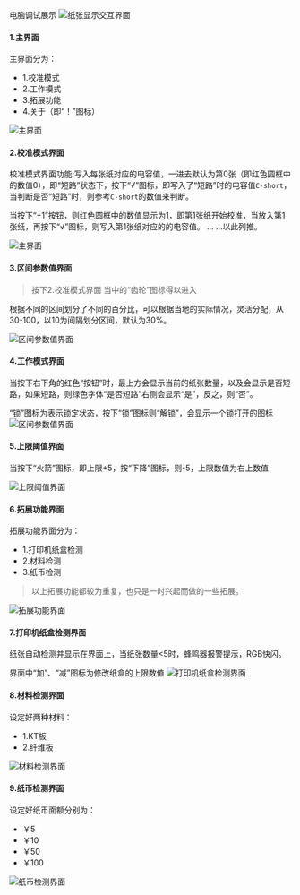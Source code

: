 
电脑调试展示
![纸张显示交互界面](/docs/pictures/hmi/paper_hmi.gif)

#### 1.主界面
主界面分为：
- 1.校准模式
- 2.工作模式
- 3.拓展功能
- 4.关于（即“！”图标）

![主界面](/docs/pictures/hmi/hmi1.png)

#### 2.校准模式界面
校准模式界面功能:写入每张纸对应的电容值，一进去默认为第0张（即红色圆框中的数值0），即“短路”状态下，按下“√”图标，即写入了“短路”时的电容值`C-short`，当判断是否“短路”时，则参考`C-short`的数值来判断。


当按下“+1”按钮，则红色圆框中的数值显示为1，即第1张纸开始校准，当放入第1张纸，再按下“√”图标，则写入第1张纸对应的的电容值。
... ...以此列推。

![主界面](/docs/pictures/hmi/hmi2.png)

#### 3.区间参数值界面
> 按下2.校准模式界面 当中的“齿轮”图标得以进入

根据不同的区间划分了不同的百分比，可以根据当地的实际情况，灵活分配，从30-100，以10为间隔划分区间，默认为30%。

![区间参数值界面](/docs/pictures/hmi/hmi3.png)

#### 4.工作模式界面
当按下右下角的红色“按钮”时，最上方会显示当前的纸张数量，以及会显示是否短路，如果短路，则绿色字体“是否短路”右侧会显示“是”，反之，则“否”。

“锁”图标为表示锁定状态，按下“锁”图标则“解锁”，会显示一个锁打开的图标
![区间参数值界面](/docs/pictures/hmi/hmi4.png)

#### 5.上限阈值界面
当按下“火箭”图标，即上限+5，按“下降”图标，则-5，上限数值为右上数值

![上限阈值界面](/docs/pictures/hmi/hmi5.png)

#### 6.拓展功能界面
拓展功能界面分为：
- 1.打印机纸盒检测
- 2.材料检测
- 3.纸币检测
> 以上拓展功能都较为重复，也只是一时兴起而做的一些拓展。

![拓展功能界面](/docs/pictures/hmi/hmi6.png)

#### 7.打印机纸盒检测界面
纸张自动检测并显示在界面上，当纸张数量<5时，蜂鸣器报警提示，RGB快闪。

界面中“加”、“减”图标为修改纸盒的上限数值
![打印机纸盒检测界面](/docs/pictures/hmi/hmi7.png)

#### 8.材料检测界面
设定好两种材料：
- 1.KT板
- 2.纤维板

![材料检测界面](/docs/pictures/hmi/hmi8.png)

#### 9.纸币检测界面
设定好纸币面额分别为：
- ￥5
- ￥10
- ￥50
- ￥100

![纸币检测界面](/docs/pictures/hmi/hmi9.png)